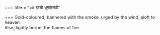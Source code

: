 +++
title = "०४ हरयो धूमकेतवो"

+++
Gold-coloured, bannered with the smoke, urged by the wind, aloft to heaven  
     Rise, lightly borne, the flames of fire.